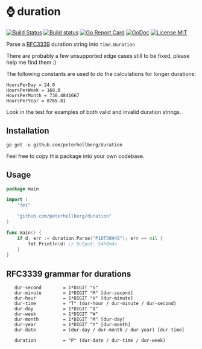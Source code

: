 # :watch: duration

[![Build Status](https://travis-ci.org/peterhellberg/duration.svg?branch=master)](https://travis-ci.org/peterhellberg/duration)
[![Build status](https://github.com/peterhellberg/duration/actions/workflows/test.yml/badge.svg)](https://github.com/peterhellberg/duration/actions/workflows/test.yml)
[![Go Report Card](https://goreportcard.com/badge/peterhellberg/duration)](https://goreportcard.com/report/peterhellberg/duration)
[![GoDoc](https://img.shields.io/badge/godoc-reference-blue.svg?style=flat)](https://pkg.go.dev/github.com/peterhellberg/duration)
[![License MIT](https://img.shields.io/badge/license-MIT-lightgrey.svg?style=flat)](https://github.com/peterhellberg/duration/blob/master/LICENSE)

Parse a [RFC3339](https://www.ietf.org/rfc/rfc3339.txt) duration string into `time.Duration`

There are probably a few unsupported edge cases still to be fixed, please help me find them :)

The following constants are used to do the calculations for longer durations:

```
HoursPerDay = 24.0
HoursPerWeek = 168.0
HoursPerMonth = 730.4841667
HoursPerYear = 8765.81
```

Look in the test for examples of both valid and invalid duration strings.

## Installation

    go get -u github.com/peterhellberg/duration

Feel free to copy this package into your own codebase.

## Usage

```go
package main

import (
	"fmt"

	"github.com/peterhellberg/duration"
)

func main() {
	if d, err := duration.Parse("P1DT30H4S"); err == nil {
		fmt.Println(d) // Output: 54h0m4s
	}
}
```

## RFC3339 grammar for durations

```
   dur-second        = 1*DIGIT "S"
   dur-minute        = 1*DIGIT "M" [dur-second]
   dur-hour          = 1*DIGIT "H" [dur-minute]
   dur-time          = "T" (dur-hour / dur-minute / dur-second)
   dur-day           = 1*DIGIT "D"
   dur-week          = 1*DIGIT "W"
   dur-month         = 1*DIGIT "M" [dur-day]
   dur-year          = 1*DIGIT "Y" [dur-month]
   dur-date          = (dur-day / dur-month / dur-year) [dur-time]

   duration          = "P" (dur-date / dur-time / dur-week)
```
